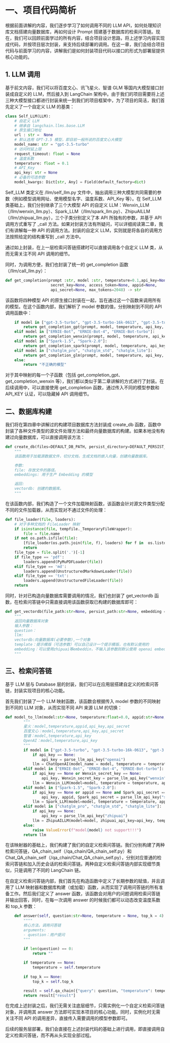 # 一、项目代码简析

根据前面讲解的内容，我们逐步学习了如何调用不同的 LLM API，如何处理知识库文档搭建向量数据库，再如何设计 Prompt 搭建基于数据库的检索问答链。现在，我们可以回顾前面学过的所有内容，结合项目设计思路，将上述学习内容实现成代码，并按项目层次封装，来支持后续部署的调用。在这一章，我们会结合项目代码与前面学习的内容，讲解我们是如何封装项目代码以接口的形式为部署层提供核心功能的。

## 1. LLM 调用

基于前文内容，我们可以将百度文心、讯飞星火、智谱 GLM 等国内大模型接口封装成自定义的 LLM，然后接入到 LangChain 架构中。由于我们的项目需要将上述三种大模型接口都进行封装来统一到我们的项目框架中，为了项目的简洁，我们首先定义了一个自定义 LLM 的基类：

```python
class Self_LLM(LLM):
    # 自定义 LLM
    # 继承自 langchain.llms.base.LLM
    # 原生接口地址
    url : str =  None
    # 默认选用 GPT-3.5 模型，即目前一般所说的百度文心大模型
    model_name: str = "gpt-3.5-turbo"
    # 访问时延上限
    request_timeout: float = None
    # 温度系数
    temperature: float = 0.1
    # API_Key
    api_key: str = None
    # 必备的可选参数
    model_kwargs: Dict[str, Any] = Field(default_factory=dict)
```

Self_LLM 类定义在 /llm/self_llm.py 文件中，抽出调用三种大模型共同需要的参数（例如模型调用网址、使用模型名字、温度系数、API_Key 等）。在 Self_LLM 类基础上，我们分别继承了三个大模型 API 的自定义 LLM：Wenxin_LLM（/llm/wenxin_llm.py）、Spark_LLM（/llm/spark_llm.py）、ZhipuAILLM（/llm/zhipuai_llm.py），三个子类分别定义了本 API 所独有的参数，并基于 API 调用方式重写了 _call 方法。如果对封装方法有所疑问，可以详细阅读第二章，我们有讲解每一种 API 的调用方法。封装的自定义 LLM，实则就是将各自的调用方法按照给定的结构重写到 _call 方法中。

通过如上封装，在上一层检索问答链搭建时可以直接调用各个自定义 LLM 类，从而无需关注不同 API 调用的细节。

同时，为调用方便，我们也封装了统一的 get_completion 函数（/llm/call_llm.py）：

```python
def get_completion(prompt :str, model :str, temperature=0.1,api_key=None, 
                    secret_key=None, access_token=None, appid=None, 
                    api_secret=None, max_tokens=2048) -> str

```

该函数将四种模型 API 的原生接口封装在一起，旨在通过这一个函数来调用所有的模型。在这个函数内部，我们解析了 model 参数的值，分别映射到不同的 API 调用函数中：

```python
    if model in ["gpt-3.5-turbo", "gpt-3.5-turbo-16k-0613", "gpt-3.5-turbo-0613", "gpt-4", "gpt-4-32k"]:
        return get_completion_gpt(prompt, model, temperature, api_key, max_tokens)
    elif model in ["ERNIE-Bot", "ERNIE-Bot-4", "ERNIE-Bot-turbo"]:
        return get_completion_wenxin(prompt, model, temperature, api_key, secret_key)
    elif model in ["Spark-1.5", "Spark-2.0"]:
        return get_completion_spark(prompt, model, temperature, api_key, appid, api_secret, max_tokens)
    elif model in ["chatglm_pro", "chatglm_std", "chatglm_lite"]:
        return get_completion_glm(prompt, model, temperature, api_key, max_tokens)
    else:
        return "不正确的模型"
```

对于其中映射的每一个子函数（包括 get_completion_gpt、get_completion_wenxin 等），我们都以类似于第二章讲解的方式进行了封装。在后续调用中，可以直接使用 get_completion 函数，通过传入不同的模型参数和 API_KEY 认证，可以隐藏掉 API 调用细节。

## 二、数据库构建

我们将在第四章中讲解过的构建项目数据库方法封装成 create_db 函数，函数中封装了各种文件类型的源文件处理方法和最终向量数据库的构建。如果本地没有构建过向量数据库，可以直接调用该方法：

```python
def create_db(files=DEFAULT_DB_PATH, persist_directory=DEFAULT_PERSIST_PATH, embeddings="openai"):
    """
    该函数用于加载源数据文件，切分文档，生成文档的嵌入向量，创建向量数据库。

    参数:
    file: 存放文件的路径。
    embeddings: 用于生产 Embedding 的模型

    返回:
    vectordb: 创建的数据库。
    """
```

在该函数内部，我们构造了一个文件加载映射函数，该函数会针对源文件类型分配不同的文件加载器，从而实现对不通过文件的处理：

```python
def file_loader(file, loaders):
    # 对于多种文档的 FileLoader 映射
    if isinstance(file, tempfile._TemporaryFileWrapper):
        file = file.name
    if not os.path.isfile(file):
        [file_loader(os.path.join(file, f), loaders) for f in  os.listdir(file)]
        return
    file_type = file.split('.')[-1]
    if file_type == 'pdf':
        loaders.append(PyMuPDFLoader(file))
    elif file_type == 'md':
        loaders.append(UnstructuredMarkdownLoader(file))
    elif file_type == 'txt':
        loaders.append(UnstructuredFileLoader(file))
    return
```

同时，针对已构造向量数据库需要调用的情况，我们也封装了 get_vectordb 函数，在检索问答链中只需直接调用该函数获取已构建的数据库即可：

```python
def get_vectordb(file_path:str=None, persist_path:str=None, embedding = "openai",embedding_key:str=None):
    """
    返回向量数据库对象
    输入参数：
    question：
    llm:
    vectordb:向量数据库(必要参数),一个对象
    template：提示模版（可选参数）可以自己设计一个提示模版，也有默认使用的
    embedding：可以使用zhipuai等embeddin，不输入该参数则默认使用 openai embedding，注意此时api_key不要输错
    """
```

## 三、检索问答链

基于 LLM 层与 Database 层的封装，我们可以在应用层搭建自定义的检索问答链，封装实现项目的核心功能。

首先我们封装了一个 LLM 映射函数，该函数会根据传入 model 参数的不同映射到不同的 LLM 对象，从而实现不同 API 来源 LLM 的切换：

```python
def model_to_llm(model:str=None, temperature:float=0.0, appid:str=None, api_key:str=None,Spark_api_secret:str=None,Wenxin_secret_key:str=None):
        """
        星火：model,temperature,appid,api_key,api_secret
        百度文心：model,temperature,api_key,api_secret
        智谱：model,temperature,api_key
        OpenAI：model,temperature,api_key
        """
        if model in ["gpt-3.5-turbo", "gpt-3.5-turbo-16k-0613", "gpt-3.5-turbo-0613", "gpt-4", "gpt-4-32k"]:
            if api_key == None:
                api_key = parse_llm_api_key("openai")
            llm = ChatOpenAI(model_name = model, temperature = temperature , openai_api_key = api_key)
        elif model in ["ERNIE-Bot", "ERNIE-Bot-4", "ERNIE-Bot-turbo"]:
            if api_key == None or Wenxin_secret_key == None:
                api_key, Wenxin_secret_key = parse_llm_api_key("wenxin")
            llm = Wenxin_LLM(model=model, temperature = temperature, api_key=api_key, secret_key=Wenxin_secret_key)
        elif model in ["Spark-1.5", "Spark-2.0"]:
            if api_key == None or appid == None and Spark_api_secret == None:
                api_key, appid, Spark_api_secret = parse_llm_api_key("spark")
            llm = Spark_LLM(model=model, temperature = temperature, appid=appid, api_secret=Spark_api_secret, api_key=api_key)
        elif model in ["chatglm_pro", "chatglm_std", "chatglm_lite"]:
            if api_key == None:
                api_key = parse_llm_api_key("zhipuai")
            llm = ZhipuAILLM(model=model, zhipuai_api_key=api_key, temperature = temperature)
        else:
            raise ValueError(f"model{model} not support!!!")
        return llm
```

在该映射器的基础上，我们构建了我们的自定义检索问答链。我们分别构建了两种检索问答链，QA_chain_self（/qa_chain/QA_chain_self.py）和 Chat_QA_chain_self（/qa_chain/Chat_QA_chain_self.py），分别对应普通的检索问答链和加入历史会话的检索问答链。两种自定义检索问答链内部实现细节类似，只是调用了不同的 LangChain 链。

在自定义检索问答链内部，我们首先在构造函数中定义了长期参数的赋值，并且调用了 LLM 映射器和数据库构建（或加载）函数，从而实现了调用问答链的所有准备工作。然后我们定义了 answer 函数，该函数会对用户的问题调用检索问答链并输出回答，同时，在每一次调用 answer 的时候我们都可以动态改变温度系数和 top_k 参数：

```python
    def answer(self, question:str=None, temperature = None, top_k = 4):
        """"
        核心方法，调用问答链
        arguments: 
        - question：用户提问
        """

        if len(question) == 0:
            return ""
        
        if temperature == None:
            temperature = self.temperature
            
        if top_k == None:
            top_k = self.top_k

        result = self.qa_chain({"query": question, "temperature": temperature, "top_k": top_k})
        return result["result"]   
```

在完成上述封装之后，我们无需关注底层细节，只需实例化一个自定义检索问答链对象，并调用其 answer 方法即可实现本项目的核心功能。同时，实例化时无需关注不同 API 的调用差异，直接传入需要调用的模型参数即可。

后续的服务层部署，我们会直接在上述封装代码的基础上进行调用，即直接调用自定义检索问答链，而不再从头实现全部过程。